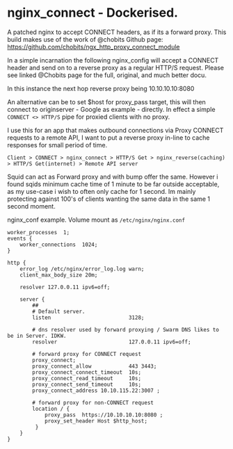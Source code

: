 # nginx_connect - Dockerised.

A patched nginx to accept CONNECT headers, as if its a forward proxy. 
This build makes use of the work of @chobits
Github page: https://github.com/chobits/ngx_http_proxy_connect_module

In a simple incarnation the following nginx_config will accept a CONNECT header and send on to a reverse proxy as a regular HTTP/S request. Please see linked @Chobits page for the full, original, and much better docu.

In this instance the next hop reverse proxy being 10.10.10.10:8080

An alternative can be to set $host for proxy_pass target, this will then connect to originserver - Google as example - directly. In effect a simple ` CONNECT <> HTTP/S ` pipe for proxied clients with no proxy.

I use this for an app that makes outbound connections via Proxy CONNECT requests to a remote API, I want to put a reverse proxy in-line to cache responses for small period of time. 

`Client > CONNECT > nginx_connect > HTTP/S Get > nginx_reverse(caching) > HTTP/S Get(internet) > Remote API server`

Squid can act as Forward proxy and with bump offer the same. However i found sqids minimum cache time of 1 minute to be far outside acceptable, as my use-case i wish to often only cache for 1 second. Im mainly protecting against 100's of clients wanting the same data in the same 1 second moment. 

nginx_conf example. Volume mount as `/etc/nginx/nginx.conf`
```
worker_processes  1;
events {
    worker_connections  1024;
}

http {
    error_log /etc/nginx/error_log.log warn;
    client_max_body_size 20m;

    resolver 127.0.0.11 ipv6=off;

    server {
        ##
        # Default server.
        listen                         3128;

        # dns resolver used by forward proxying / Swarm DNS likes to be in Server. IDKW.
        resolver                       127.0.0.11 ipv6=off;

        # forward proxy for CONNECT request
        proxy_connect;
        proxy_connect_allow            443 3443;
        proxy_connect_connect_timeout  10s;
        proxy_connect_read_timeout     10s;
        proxy_connect_send_timeout     10s;
        proxy_connect_address 10.10.115.22:3007 ;

        # forward proxy for non-CONNECT request
        location / {
            proxy_pass  https://10.10.10.10:8080 ;
            proxy_set_header Host $http_host;
         }
    }
}
```
